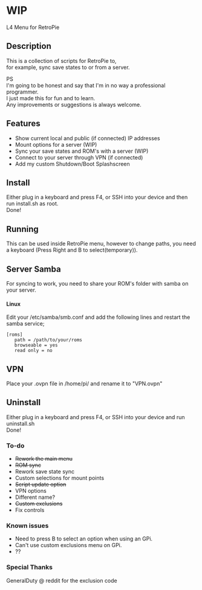 # WIP

L4 Menu for RetroPie

## Description
This is a collection of scripts for RetroPie to,  
for example, sync save states to or from a server.  

PS  
I'm going to be honest and say that I'm in no way a professional programmer.  
I just made this for fun and to learn.  
Any improvements or suggestions is always welcome.

## Features
* Show current local and public (if connected) IP addresses
* Mount options for a server (WIP)
* Sync your save states and ROM's with a server (WIP)
* Connect to your server through VPN (if connected)
* Add my custom Shutdown/Boot Splashscreen

## Install
Either plug in a keyboard and press F4, or SSH into your device and then run install.sh as root.  
Done!

## Running
This can be used inside RetroPie menu, however to change paths, you need a keyboard (Press Right and B to select(temporary)).

## Server Samba
For syncing to work, you need to share your ROM's folder with samba on your server.  

#### Linux
Edit your /etc/samba/smb.conf and add the following lines and restart the samba service;
```
[roms]
   path = /path/to/your/roms
   browseable = yes
   read only = no
```

## VPN
Place your .ovpn file in /home/pi/ and rename it to "VPN.ovpn"

## Uninstall
Either plug in a keyboard and press F4, or SSH into your device and run uninstall.sh  
Done!

### To-do
* ~~Rework the main menu~~
* ~~ROM sync~~
* Rework save state sync
* Custom selections for mount points
* ~~Script update option~~
* VPN options
* Different name?
* ~~Custom exclusions~~
* Fix controls  

### Known issues
* Need to press B to select an option when using an GPi.  
* Can't use custom exclusions menu on GPi.
* ??

### Special Thanks
GeneralDuty @ reddit for the exclusion code
